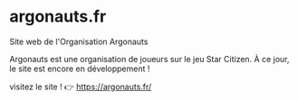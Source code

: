 # argonauts.fr

Site web de l'Organisation Argonauts

Argonauts est une organisation de joueurs sur le jeu Star Citizen. À ce jour, le site est encore en développement !

visitez le site ! 👉​ https://argonauts.fr/
